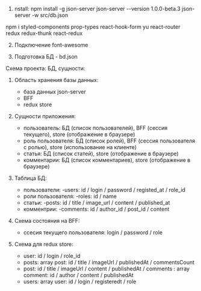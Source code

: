 1. nstall:
   npm install -g json-server
   json-server --version
   1.0.0-beta.3
   json-server -w src/db.json

npm i styled-components prop-types react-hook-form yu react-router redux redux-thunk react-redux

2. Подключение font-awesome

3. Подготовка БД - bd.json

Схема проекта: БД, сущности:

1. Область хранения базы данных:

   - база данных json-server
   - BFF
   - redux store

2. Сущности приложения:

   - пользователь: БД (список пользователей), BFF (сессия текущего), store (отображение в браузере)
   - роль пользователя: БД (список ролей), BFF (сессия пользователя с ролью), store (использование на клиенте)
   - статья: БД (список статей), store (отображение в браузере)
   - комментарии: БД (список комментариев), store (отображение в браузере)

3. Таблица БД:

   - пользователи: -users: id / login / password / registed_at / role_id
   - роли пользователя: -roles: id / name
   - статьи: -posts: id / title / image_url / content / published_at
   - комментрии: -comments: id / author_id / post_id / content

4. Схема состояния на BFF:

   - ссесия текущего пользователя: login / password / role

5. Схема для redux store:
   - user: id / login / role_id
   - posts: array post: id / title / imageUrl / publishedAt / commentsCount
   - post: id / title / imageUrl / content / publishedAt / comments : array comment: id / author / content / publishedAt
   - users: array user: id / login / registeredt / role
